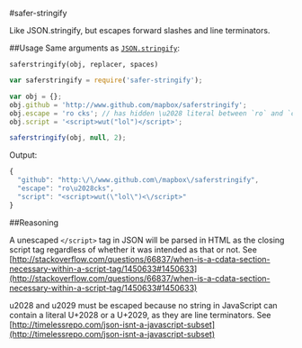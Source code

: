 #safer-stringify

Like JSON.stringify, but escapes forward slashes and line terminators.

##Usage
Same arguments as [`JSON.stringify`](https://developer.mozilla.org/en-US/docs/Web/JavaScript/Reference/Global_Objects/JSON/stringify): 

`saferstringify(obj, replacer, spaces)`

```javascript
var saferstringify = require('safer-stringify');

var obj = {};
obj.github = 'http://www.github.com/mapbox/saferstringify';
obj.escape = 'ro cks'; // has hidden \u2028 literal between `ro` and `cks`
obj.script = '<script>wut("lol")</script>';

saferstringify(obj, null, 2);

```
Output:

```javascript
{
  "github": "http:\/\/www.github.com\/mapbox\/saferstringify",
  "escape": "ro\u2028cks",
  "script": "<script>wut(\"lol\")<\/script>"
}
```
##Reasoning

A unescaped `</script>` tag in JSON will be parsed in HTML as the closing script tag regardless of whether it was intended as that or not. See [http://stackoverflow.com/questions/66837/when-is-a-cdata-section-necessary-within-a-script-tag/1450633#1450633](http://stackoverflow.com/questions/66837/when-is-a-cdata-section-necessary-within-a-script-tag/1450633#1450633)

u2028 and u2029 must be escaped because no string in JavaScript can contain a literal U+2028 or a U+2029, as they are line terminators. See [http://timelessrepo.com/json-isnt-a-javascript-subset](http://timelessrepo.com/json-isnt-a-javascript-subset)